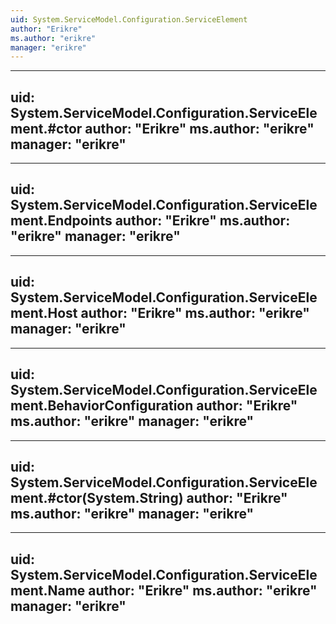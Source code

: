 ```yaml
---
uid: System.ServiceModel.Configuration.ServiceElement
author: "Erikre"
ms.author: "erikre"
manager: "erikre"
---
```


---
uid: System.ServiceModel.Configuration.ServiceElement.#ctor
author: "Erikre"
ms.author: "erikre"
manager: "erikre"
---

---
uid: System.ServiceModel.Configuration.ServiceElement.Endpoints
author: "Erikre"
ms.author: "erikre"
manager: "erikre"
---

---
uid: System.ServiceModel.Configuration.ServiceElement.Host
author: "Erikre"
ms.author: "erikre"
manager: "erikre"
---

---
uid: System.ServiceModel.Configuration.ServiceElement.BehaviorConfiguration
author: "Erikre"
ms.author: "erikre"
manager: "erikre"
---

---
uid: System.ServiceModel.Configuration.ServiceElement.#ctor(System.String)
author: "Erikre"
ms.author: "erikre"
manager: "erikre"
---

---
uid: System.ServiceModel.Configuration.ServiceElement.Name
author: "Erikre"
ms.author: "erikre"
manager: "erikre"
---
